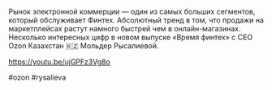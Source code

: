 
Рынок электронной коммерции — один из самых больших сегментов, который обслуживает Финтех. Абсолютный тренд в том, что продажи на маркетплейсах растут намного быстрей чем в онлайн-магазинах. Несколько интересных цифр в новом выпуске «Время финтех» с СЕО Ozon Казахстан 🇰🇿 Мольдер Рысалиевой.

https://youtu.be/ujGPFz3Vg8o

#ozon #rysalieva